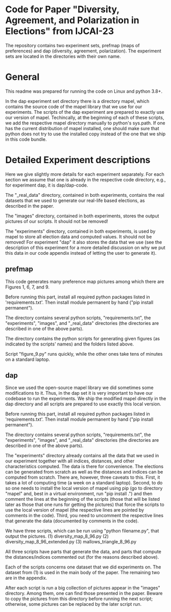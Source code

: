 # Code for Paper "Diversity, Agreement, and Polarization in Elections" from IJCAI-23


The repository contains two experiment sets, prefmap (maps of preferences) and
dap (diversity, agreement, polarization). The experiment sets are located in
the directories with their own name.


# General 
This readme was prepared for running the code on Linux and python 3.8+.

In the dap experiment set directory there is a directory mapel, which contains
the source code of the mapel library that we use for our experiments. 
The scripts of the dap experiment are prepared to exactly use our version of
mapel. Techincally, at the beginning of each of these scripts, we add the
respective mapel directory manually to python's sys.path. If one has the
current distribution of mapel installed, one should make sure that python does
not try to use the installed copy instead of the one that we ship in this code
bundle.


# Detailed Experiment descriptions

Here we give slightly more details for each experiment separately. For each
section we assume that one is already in the respective code directory, e.g.,
for experiment dap, it is dap/dap-code.

The "_real_data" directory, contained in both experiments, contains the real
datasets that we used to generate our real-life based elections, as described in
the paper.

The "images" directory, contained in both experiments, stores the output
pictures of our scripts. It should not be removed!

The "experiments" directory, contained in both experiments, is used by mapel to store all
election data and computed values. It should not be removed! For experiment "dap" it also
stores the data that we use (see the description of this experiment for a more detailed
discussion on why we put this data in our code appendix instead of letting the user to
generate it).

## prefmap 

This code generates many preference map pictures among which there are Figures
1, 6, 7, and 9. 

Before running this part, install all required python packages listed in
'requirements.txt'. Then install module permanent by hand ("pip install permanent").

The directory contains several python scripts, "requirements.txt", the
"experiments", "images", and "_real_data" directories (the directories are
described in one of the above parts).

The directory contains the python scripts for generating given figures (as indicated by
the scripts' names) and the folders listed above.

Script "figure_9.py" runs quickly, while the other ones take tens of minutes on a
standard laptop.

## dap

Since we used the open-source mapel library we did sometimes some modifications
to it. Thus, in the dap set it is very important to have our codebase to run
the experiments. We ship the modified mapel directly in the dap directory and
all scripts are prepared to use exactly this local version.

Before running this part, install all required python packages listed in
'requirements.txt'. Then install module permanent by hand ("pip install permanent").

The directory contains several python scripts, "requirements.txt", the
"experiments", "images", and "_real_data" directories (the directories are
described in one of the above parts).

The "experiments" directory already contains all the data that we used in our
experiment together with all indices, distances, and other characteristics
computed. The data is there for convenience. The elections can be generated
from scratch as well as the distances and indices can be computed from scratch.
There are, however, three caveats to this. First, it takes a lot of computing
time (a week on a standard laptop). Second, to do so one needs to install the
local version of mapel using pip (go to directory "mapel" and, best in a
virtual environment, run "pip install .") and then comment the lines at the
beginning of the scripts (those that will be listed later as those that one
runs for getting the pictures) that force the scripts to use the local version
of mapel (the respective lines are pointed by comments in the code). Third, you
need to uncomment the respective lines that generate the data (documented by
comments in the code).


We have three scripts, which can be run using "python filename.py", that output the pictures.
 (1) diversity_map_8_96.py
 (2) diversity_map_8_96_extended.py
 (3) mallows_triangle_8_96.py

All three scripts have parts that generate the data, and parts that compute the distances/indices
commented out (for the reasons described above).

Each of the scripts concerns one dataset that we did experiments on. The dataset from (1) is used in
the main body of the paper. The remaining two are in the appendix.

After each script is run a big collection of pictures appear in the "images" directory. Among them,
one can find those presented in the paper. Beware to copy the pictures from this directory before
running the next script; otherwise, some pictures can be replaced by the later script run.





